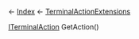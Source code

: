 ← [Index](Api-Index) ← [TerminalActionExtensions](Sandbox.Game.Gui.TerminalActionExtensions)

[ITerminalAction](Sandbox.ModAPI.Interfaces.ITerminalAction) GetAction()